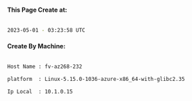 
   
#### This Page Create at:

```bash

2023-05-01 - 03:23:58 UTC

```

#### Create By Machine:

```bash

Host Name : fv-az268-232

platform  : Linux-5.15.0-1036-azure-x86_64-with-glibc2.35

Ip Local  : 10.1.0.15

```

